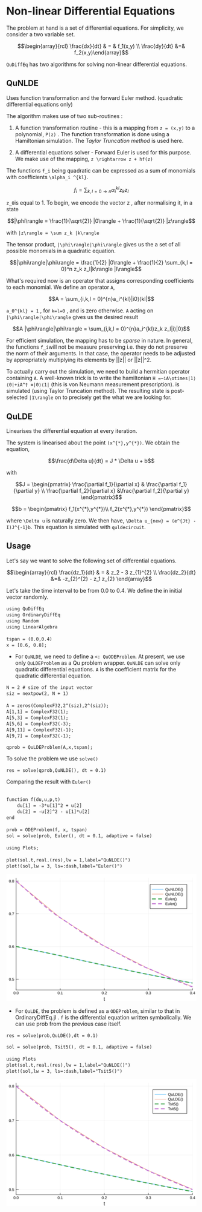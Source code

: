 #  Non-linear Differential Equations
 The problem at hand is a set of differential equations. For simplicity, we consider a two variable set.

```math
\begin{array}{rcl} \frac{dx}{dt} & = & f_1(x,y) \\ \frac{dy}{dt} &=& f_2(x,y)\end{array}
```

`QuDiffEq` has two algorithms for solving non-linear differential equations.

## QuNLDE
Uses function transformation and the forward Euler method. (quadratic differential equations only)

The algorithm makes use of two sub-routines :
1. A function transformation routine - this is a mapping from ``z = (x,y)`` to a polynomial, ``P(z)`` . The function transformation is done using a Hamiltonian simulation. The *Taylor Truncation method* is used here.

2. A differential equations solver - Forward Euler is used for this purpose. We make use of the mapping, ``z \rightarrow z + hf(z)``

The functions ``f_i`` being quadratic can be expressed as a sum of monomials with coefficients ``\alpha_i ^{kl}``.

```math
f_i = \sum_{k,l = 0 \rightarrow n} \alpha_i^{kl} z_k z_l
```
``z_0``is equal to 1.
To begin, we encode the vector z , after normalising it, in a state
```math
|\phi\rangle = \frac{1}{\sqrt{2}} |0\rangle + \frac{1}{\sqrt{2}} |z\rangle
```
with ``|z\rangle = \sum z_k |k\rangle``

The tensor product, ``|\phi\rangle|\phi\rangle`` gives us the a set of all possible monomials in a quadratic equation.

```math
|\phi\rangle|\phi\rangle = \frac{1}{2} |0\rangle + \frac{1}{2} \sum_{k,l = 0}^n z_k z_l|k\rangle |l\rangle
```
What's required now is an operator that assigns corresponding coefficients to each monomial. We define an operator ``A``,
```math
A = \sum_{i,k,l = 0}^{n}a_i^{kl}|i0⟩⟨kl|
```
``a_0^{kl} = 1`` , for ``k=l=0`` , and is zero otherwise.
``A`` acting on ``|\phi\rangle|\phi\rangle`` gives us the desired result

```math
A |\phi\rangle|\phi\rangle = \sum_{i,k,l = 0}^{n}a_i^{kl}z_k z_l|i⟩|0⟩
```
For efficient simulation, the mapping has to be *sparse* in nature. In general, the functions ``f_i``will not be measure preserving i.e. they do not preserve the norm of their arguments. In that case, the operator needs to be adjusted by appropriately multiplying its elements by  ||z|| or ||z||^2.

To actually carry out the simulation, we need to build a hermitian operator containing ``A``. A well-known trick is to write the hamiltonian ``H =−iA\otimes|1⟩⟨0|+iA^† ⊗|0⟩⟨1|`` (this is von Neumann measurement prescription).  is simulated (using Taylor Truncation method). The resulting state is post-selected ``|1\rangle`` on to precisely get the what we are looking for.
## QuLDE
Linearises the differential equation at every iteration.

The system is linearised about the point ``(x^{*},y^{*})``. We obtain the equation,
```math
\frac{d\Delta u}{dt} = J * \Delta u + b
```
with
```math
J = \begin{pmatrix}
\frac{\partial f_1}{\partial x} & \frac{\partial f_1}{\partial y} \\
\frac{\partial f_2}{\partial x} &\frac{\partial f_2}{\partial y}
\end{pmatrix}
```
```math
b = \begin{pmatrix}
 f_1(x^{*},y^{*})\\
f_2(x^{*},y^{*})
\end{pmatrix}
```
where ``\Delta u`` is naturally zero. We then have, ``\Delta u_{new} = (e^{Jt} - I)J^{-1}b``. This equation is simulated with `quldecircuit`.

## Usage
Let's say we want to solve the following set of differential equations.
```math
\begin{array}{rcl} \frac{dz_1}{dt} & = & z_2 - 3 z_{1}^{2} \\ \frac{dz_2}{dt}  &=& -z_{2}^{2} - z_1 z_{2} \end{array}
```
Let's take the time interval to be from 0.0 to 0.4. We define the in initial vector randomly.
```@example nlin
using QuDiffEq
using OrdinaryDiffEq
using Random
using LinearAlgebra

tspan = (0.0,0.4)
x = [0.6, 0.8];
```

- For `QuNLDE`, we need to define a `<: QuODEProblem`. At present, we use only `QuLDEProblem` as a Qu problem wrapper.
  `QuNLDE` can solve only quadratic differential equations. `A` is the coefficient matrix for the quadratic differential equation.

```@example nlin
N = 2 # size of the input vector
siz = nextpow(2, N + 1)

A = zeros(ComplexF32,2^(siz),2^(siz));
A[1,1] = ComplexF32(1);
A[5,3] = ComplexF32(1);
A[5,6] = ComplexF32(-3);
A[9,11] = ComplexF32(-1);
A[9,7] = ComplexF32(-1);
```

```@example nlin
qprob = QuLDEProblem(A,x,tspan);
```

To solve the problem we use `solve()`

```@example nlin
res = solve(qprob,QuNLDE(), dt = 0.1)
```

Comparing the result with `Euler()`

```@example nlin

function f(du,u,p,t)
    du[1] = -3*u[1]^2 + u[2]
    du[2] = -u[2]^2 - u[1]*u[2]
end

prob = ODEProblem(f, x, tspan)
sol = solve(prob, Euler(), dt = 0.1, adaptive = false)

using Plots;

plot(sol.t,real.(res),lw = 1,label="QuNLDE()")
plot!(sol,lw = 3, ls=:dash,label="Euler()")
```

![](../assets/figures/QuNLDE-plot.svg)

- For `QuLDE`, the problem is defined as a `ODEProblem`, similar to that in OrdinaryDiffEq.jl . `f` is the differential equation written symbolically. We can use prob from the previous case itself.

```@example nlin
res = solve(prob,QuLDE(),dt = 0.1)
```

```@example nlin
sol = solve(prob, Tsit5(), dt = 0.1, adaptive = false)

using Plots
plot(sol.t,real.(res),lw = 1,label="QuNLDE()")
plot!(sol,lw = 3, ls=:dash,label="Tsit5()")
```
![](../assets/figures/QuLDE-plot.svg)
